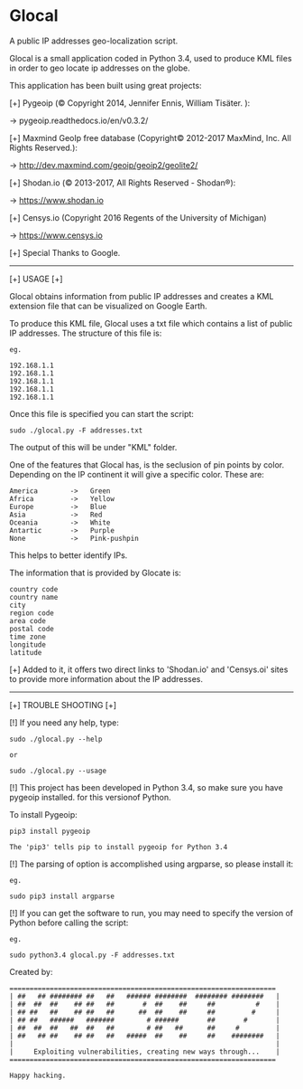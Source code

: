 # Glocal
A public IP addresses geo-localization script.

Glocal is a small application coded in Python 3.4, used to produce KML files
in order to geo locate ip addresses on the globe.

This application has been built using great projects:

[+] Pygeoip (© Copyright 2014, Jennifer Ennis, William Tisäter. ):

-> pygeoip.readthedocs.io/en/v0.3.2/

[+] Maxmind GeoIp free database (Copyright© 2012-2017 MaxMind, Inc. All Rights Reserved.):

-> http://dev.maxmind.com/geoip/geoip2/geolite2/

[+] Shodan.io (© 2013-2017, All Rights Reserved - Shodan®):

-> https://www.shodan.io

[+] Censys.io (Copyright 2016 Regents of the University of Michigan)

-> https://www.censys.io

[+] Special Thanks to Google.

------------------------------------------------------------------------------------------

[+] USAGE [+]

Glocal obtains information from public IP addresses and creates a KML extension file
that can be visualized on Google Earth.

To produce this KML file, Glocal uses a txt file which contains a list of public
IP addresses. The structure of this file is:

	eg.

	192.168.1.1
	192.168.1.1
	192.168.1.1
	192.168.1.1
	192.168.1.1

Once this file is specified you can start the script:

	sudo ./glocal.py -F addresses.txt


The output of this will be under "KML" folder.

One of the features that Glocal has, is the seclusion of pin points by color. Depending
on the IP continent it will give a specific color. These are:

	America        -> 	Green
	Africa         -> 	Yellow
	Europe         -> 	Blue
	Asia           -> 	Red
	Oceania        -> 	White
	Antartic       -> 	Purple
	None 		   ->	Pink-pushpin

This helps to better identify IPs.

The information that is provided by Glocate is:

	country code
	country name
	city
	region code
	area code
	postal code
	time zone
	longitude
	latitude

[+] Added to it, it offers two direct links to 'Shodan.io' and 'Censys.oi' sites to provide
more information about the IP addresses.

------------------------------------------------------------------------------------------
[+] TROUBLE SHOOTING [+]


[!] If you need any help, type:
	
	sudo ./glocal.py --help

	or

	sudo ./glocal.py --usage

[!] This project has been developed  in Python 3.4, so make sure you have pygeoip installed.
for this versionof Python.

To install Pygeoip:
	
	pip3 install pygeoip

	The 'pip3' tells pip to install pygeoip for Python 3.4

[!] The parsing of option is accomplished using argparse, so please install it:

	eg.
	
	sudo pip3 install argparse

[!] If you can get the software to run, you may need to specify the version of Python before
calling the script:

	eg.

	sudo python3.4 glocal.py -F addresses.txt


Created by:

    ==================================================================
    | ##   ## ######## ##   ##   ###### ########  ######## ########   |
    | ##  ##  ##    ## ##   ##       #  ##    ##     ##          #    |
    | ## ##   ##    ## ##   ##      ##  ##    ##     ##         #     |
    | ## ##   ######   #######        # ######       ##       #       |
    | ##  ##  ##   ##  ##   ##        # ##   ##      ##     #         |
    | ##   ## ##    ## ##   ##   #####  ##    ##     ##    ########   |
    |                                                                 |
    |     Exploiting vulnerabilities, creating new ways through...    |
    ==================================================================  

    Happy hacking.
    
